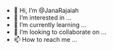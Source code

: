 - 👋 Hi, I’m @JanaRajaiah
- 👀 I’m interested in ...
- 🌱 I’m currently learning ...
- 💞️ I’m looking to collaborate on ...
- 📫 How to reach me ...

<!---
JanaRajaiah/JanaRajaiah is a ✨ special ✨ repository because its `README.md` (this file) appears on your GitHub profile.
You can click the Preview link to take a look at your changes.
--->
